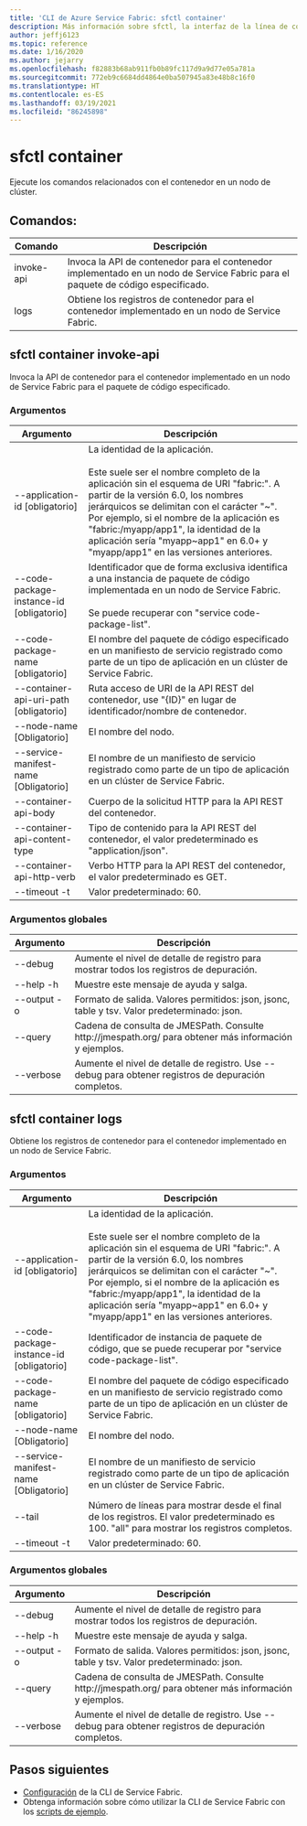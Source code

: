 ```yaml
---
title: 'CLI de Azure Service Fabric: sfctl container'
description: Más información sobre sfctl, la interfaz de la línea de comandos de Azure Service Fabric. Incluye una lista de comandos para contenedores.
author: jeffj6123
ms.topic: reference
ms.date: 1/16/2020
ms.author: jejarry
ms.openlocfilehash: f82883b68ab911fb0b89fc117d9a9d77e05a781a
ms.sourcegitcommit: 772eb9c6684dd4864e0ba507945a83e48b8c16f0
ms.translationtype: HT
ms.contentlocale: es-ES
ms.lasthandoff: 03/19/2021
ms.locfileid: "86245898"
---
```

# <a name="sfctl-container"></a>sfctl container
Ejecute los comandos relacionados con el contenedor en un nodo de clúster.

## <a name="commands"></a>Comandos:

|Comando|Descripción|
| --- | --- |
| invoke-api | Invoca la API de contenedor para el contenedor implementado en un nodo de Service Fabric para el paquete de código especificado. |
| logs | Obtiene los registros de contenedor para el contenedor implementado en un nodo de Service Fabric. |

## <a name="sfctl-container-invoke-api"></a>sfctl container invoke-api
Invoca la API de contenedor para el contenedor implementado en un nodo de Service Fabric para el paquete de código especificado.

### <a name="arguments"></a>Argumentos

|Argumento|Descripción|
| --- | --- |
| --application-id           [obligatorio] | La identidad de la aplicación. <br><br> Este suele ser el nombre completo de la aplicación sin el esquema de URI "fabric\:". A partir de la versión 6.0, los nombres jerárquicos se delimitan con el carácter "\~". Por ejemplo, si el nombre de la aplicación es "fabric\:/myapp/app1", la identidad de la aplicación sería "myapp\~app1" en 6.0+ y "myapp/app1" en las versiones anteriores. |
| --code-package-instance-id [obligatorio] | Identificador que de forma exclusiva identifica a una instancia de paquete de código implementada en un nodo de Service Fabric. <br><br> Se puede recuperar con "service code-package-list". |
| --code-package-name        [obligatorio] | El nombre del paquete de código especificado en un manifiesto de servicio registrado como parte de un tipo de aplicación en un clúster de Service Fabric. |
| --container-api-uri-path   [obligatorio] | Ruta acceso de URI de la API REST del contenedor, use "{ID}" en lugar de identificador/nombre de contenedor. |
| --node-name [Obligatorio] | El nombre del nodo. |
| --service-manifest-name [Obligatorio] | El nombre de un manifiesto de servicio registrado como parte de un tipo de aplicación en un clúster de Service Fabric. |
| --container-api-body | Cuerpo de la solicitud HTTP para la API REST del contenedor. |
| --container-api-content-type | Tipo de contenido para la API REST del contenedor, el valor predeterminado es "application/json". |
| --container-api-http-verb | Verbo HTTP para la API REST del contenedor, el valor predeterminado es GET. |
| --timeout -t | Valor predeterminado\: 60. |

### <a name="global-arguments"></a>Argumentos globales

|Argumento|Descripción|
| --- | --- |
| --debug | Aumente el nivel de detalle de registro para mostrar todos los registros de depuración. |
| --help -h | Muestre este mensaje de ayuda y salga. |
| --output -o | Formato de salida.  Valores permitidos\: json, jsonc, table y tsv.  Valor predeterminado\: json. |
| --query | Cadena de consulta de JMESPath. Consulte http\://jmespath.org/ para obtener más información y ejemplos. |
| --verbose | Aumente el nivel de detalle de registro. Use --debug para obtener registros de depuración completos. |

## <a name="sfctl-container-logs"></a>sfctl container logs
Obtiene los registros de contenedor para el contenedor implementado en un nodo de Service Fabric.

### <a name="arguments"></a>Argumentos

|Argumento|Descripción|
| --- | --- |
| --application-id           [obligatorio] | La identidad de la aplicación. <br><br> Este suele ser el nombre completo de la aplicación sin el esquema de URI "fabric\:". A partir de la versión 6.0, los nombres jerárquicos se delimitan con el carácter "\~". Por ejemplo, si el nombre de la aplicación es "fabric\:/myapp/app1", la identidad de la aplicación sería "myapp\~app1" en 6.0+ y "myapp/app1" en las versiones anteriores. |
| --code-package-instance-id [obligatorio] | Identificador de instancia de paquete de código, que se puede recuperar por "service code-package-list". |
| --code-package-name        [obligatorio] | El nombre del paquete de código especificado en un manifiesto de servicio registrado como parte de un tipo de aplicación en un clúster de Service Fabric. |
| --node-name [Obligatorio] | El nombre del nodo. |
| --service-manifest-name [Obligatorio] | El nombre de un manifiesto de servicio registrado como parte de un tipo de aplicación en un clúster de Service Fabric. |
| --tail | Número de líneas para mostrar desde el final de los registros. El valor predeterminado es 100. "all" para mostrar los registros completos. |
| --timeout -t | Valor predeterminado\: 60. |

### <a name="global-arguments"></a>Argumentos globales

|Argumento|Descripción|
| --- | --- |
| --debug | Aumente el nivel de detalle de registro para mostrar todos los registros de depuración. |
| --help -h | Muestre este mensaje de ayuda y salga. |
| --output -o | Formato de salida.  Valores permitidos\: json, jsonc, table y tsv.  Valor predeterminado\: json. |
| --query | Cadena de consulta de JMESPath. Consulte http\://jmespath.org/ para obtener más información y ejemplos. |
| --verbose | Aumente el nivel de detalle de registro. Use --debug para obtener registros de depuración completos. |


## <a name="next-steps"></a>Pasos siguientes
- [Configuración](service-fabric-cli.md) de la CLI de Service Fabric.
- Obtenga información sobre cómo utilizar la CLI de Service Fabric con los [scripts de ejemplo](./scripts/sfctl-upgrade-application.md).
